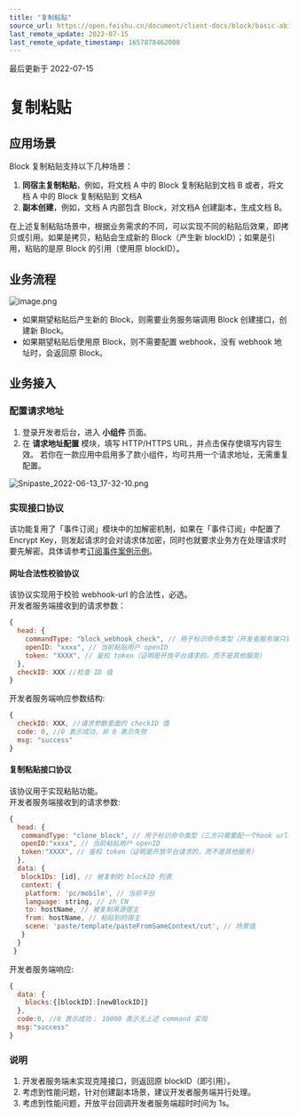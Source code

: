 ```yaml
---
title: "复制粘贴"
source_url: https://open.feishu.cn/document/client-docs/block/basic-ability/paste
last_remote_update: 2022-07-15
last_remote_update_timestamp: 1657878462000
---
```

最后更新于 2022-07-15

# 复制粘贴

## 应用场景

Block 复制粘贴支持以下几种场景：

1.  **同宿主复制粘贴**，例如，将文档 A 中的 Block 复制粘贴到文档 B 或者，将文档 A 中的 Block 复制粘贴到 文档A
1.  **副本创建**，例如，文档 A 内部包含 Block，对文档A 创建副本，生成文档 B。

在上述复制粘贴场景中，根据业务需求的不同，可以实现不同的粘贴后效果，即拷贝或引用。如果是拷贝，粘贴会生成新的 Block（产生新 blockID）；如果是引用，粘贴的是原 Block 的引用（使用原 blockID）。

## 业务流程

![image.png](https://sf3-cn.feishucdn.com/obj/open-platform-opendoc/ce659c235d3df9b4cf4748db5402880a_dlctNvCYN5.png?lazyload=true&width=1640&height=898)
- 如果期望粘贴后产生新的 Block，则需要业务服务端调用 Block 创建接口，创建新 Block。
- 如果期望粘贴后使用原 Block，则不需要配置 webhook，没有 webhook 地址时，会返回原 Block。

## 业务接入

### 配置请求地址

1. 登录开发者后台，进入 **小组件** 页面。
2. 在 **请求地址配置** 模块，填写 HTTP/HTTPS URL，并点击保存使填写内容生效。
若你在一款应用中启用多了款小组件，均可共用一个请求地址，无需重复配置。

![Snipaste_2022-06-13_17-32-10.png](https://sf3-cn.feishucdn.com/obj/open-platform-opendoc/eb3c9029c18ecef198d67edaf22bef1c_Lay0Crb21a.png?lazyload=true&width=2442&height=588)

### 实现接口协议
该功能复用了「事件订阅」模块中的加解密机制，如果在「事件订阅」中配置了Encrypt Key，则发起请求时会对请求体加密，同时也就要求业务方在处理请求时要先解密。具体请参考[订阅事件案例示例](https://open.feishu.cn/document/ukTMukTMukTM/uYDNxYjL2QTM24iN0EjN/event-subscription-configure-/subscription-event-case)。

#### 网址合法性校验协议
该协议实现用于校验 webhook-url 的合法性，必选。<br>
开发者服务端接收到的请求参数：
```JavaScript
{
  head: {
    commandType: "block_webhook_check", // 用于标识命令类型（开发者服务端只需要配一个hook url）
    openID: "xxxx", // 当前粘贴用户 openID
    token: "XXXX", // 鉴权 token（证明是开放平台请求的，而不是其他服务）
  },
  checkID: XXX //检查 ID 值
}
```
开发者服务端响应参数结构:
```javascript
{
  checkID: XXX, //请求参数里面的 checkID 值
  code: 0, //0 表示成功，非 0 表示失败
  msg: "success"
}
```

#### 复制粘贴接口协议
该协议用于实现粘贴功能。<br>
开发者服务端接收到的请求参数:
```javascript
{
  head: {
   commandType: "clone_block", // 用于标识命令类型（三方只需要配一个hook url）
   openID:"xxxx", // 当前粘贴用户 openID
   token:"XXXX", // 鉴权 token（证明是开放平台请求的，而不是其他服务）
  },
  data: {
   blockIDs: [id], // 被复制的 blockID 列表
   context: {
    platform: 'pc/mobile', // 当前平台
    language: string, // zh_CN
    to: hostName, // 被复制来源宿主
    from: hostName, // 粘贴到的宿主
    scene: 'paste/template/pasteFromSameContext/cut', // 场景值
   }
  }
 }
```
开发者服务端响应:
```javascript
{
  data: {
    blocks:{[blockID]:[newBlockID]}
  },
  code:0, //0 表示成功； 10000 表示无上述 command 实现
  msg:"success"
}
```

### 说明

1. 开发者服务端未实现克隆接口，则返回原 blockID（即引用）。
2. 考虑到性能问题，针对创建副本场景，建议开发者服务端并行处理。
3. 考虑到性能问题，开放平台回调开发者服务端超时时间为 1s。
